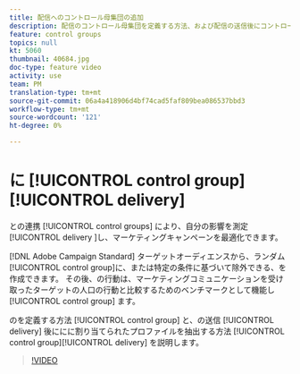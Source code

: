 ```yaml
---
title: 配信へのコントロール母集団の追加
description: 配信のコントロール母集団を定義する方法、および配信の送信後にコントロール母集団に割り当てられたプロファイルを抽出する方法について説明します。
feature: control groups
topics: null
kt: 5060
thumbnail: 40684.jpg
doc-type: feature video
activity: use
team: PM
translation-type: tm+mt
source-git-commit: 06a4a418906d4bf74cad5faf809bea086537bbd3
workflow-type: tm+mt
source-wordcount: '121'
ht-degree: 0%

---
```



# に [!UICONTROL control group] [!UICONTROL delivery]

との連携 [!UICONTROL control groups] により、自分の影響を測定 [!UICONTROL delivery ]し、マーケティングキャンペーンを最適化できます。

[!DNL Adobe Campaign Standard] ターゲットオーディエンスから、ランダム [!UICONTROL control group]に、または特定の条件に基づいて除外できる、を作成できます。 その後、の行動は、マーケティングコミュニケーションを受け取ったターゲットの人口の行動と比較するためのベンチマークとして機能し [!UICONTROL control group] ます。

のを定義する方法 [!UICONTROL control group] と、の送信 [!UICONTROL delivery] 後ににに割り当てられたプロファイルを抽出する方法 [!UICONTROL control group][!UICONTROL delivery] を説明します。

>[!VIDEO](https://video.tv.adobe.com/v/40684?quality=12)
